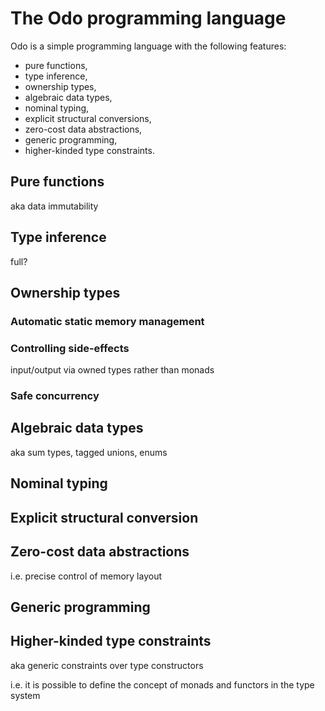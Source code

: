 # The Odo programming language

Odo is a simple programming language with the following features:

- pure functions,
- type inference,
- ownership types,
- algebraic data types,
- nominal typing,
- explicit structural conversions,
- zero-cost data abstractions,
- generic programming,
- higher-kinded type constraints.


## Pure functions

aka data immutability


## Type inference

full?


## Ownership types

### Automatic static memory management

### Controlling side-effects

input/output via owned types rather than monads

### Safe concurrency


## Algebraic data types

aka sum types, tagged unions, enums


## Nominal typing


## Explicit structural conversion


## Zero-cost data abstractions

i.e. precise control of memory layout


## Generic programming


## Higher-kinded type constraints

aka generic constraints over type constructors

i.e. it is possible to define the concept of monads and functors in the type system


